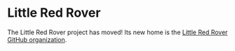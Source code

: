 # Little Red Rover

The Little Red Rover project has moved! Its new home is the [Little Red Rover GitHub organization](https://github.com/little-red-rover).
